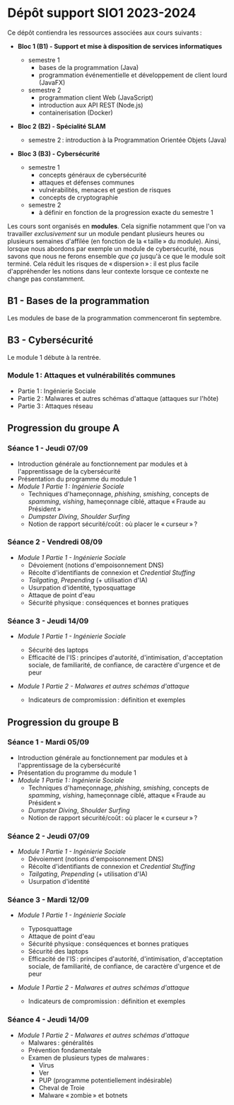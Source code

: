 # Dépôt support SIO1 2023-2024

Ce dépôt contiendra les ressources associées aux cours suivants :

- **Bloc 1 (B1) - Support et mise à disposition de services informatiques**
  - semestre 1
    - bases de la programmation (Java)
    - programmation événementielle et développement de client lourd (JavaFX)
  - semestre 2
    - programmation client Web (JavaScript)
    - introduction aux API REST (Node.js)
    - containerisation (Docker)

- **Bloc 2 (B2) - Spécialité SLAM**
  - semestre 2 : introduction à la Programmation Orientée Objets (Java)

- **Bloc 3 (B3) - Cybersécurité**
  - semestre 1
    - concepts généraux de cybersécurité
    - attaques et défenses communes
    - vulnérabilités, menaces et gestion de risques
    - concepts de cryptographie
  - semestre 2
    - à définir en fonction de la progression exacte du semestre 1

Les cours sont organisés en **modules**. Cela signifie notamment que l'on va travailler *exclusivement* sur un module pendant plusieurs heures ou plusieurs semaines d'affilée (en fonction de la « taille » du module). Ainsi, lorsque nous abordons par exemple un module de cybersécurité, nous savons que nous ne ferons ensemble *que ça* jusqu'à ce que le module soit terminé. Cela réduit les risques de « dispersion » : il est plus facile d'appréhender les notions dans leur contexte lorsque ce contexte ne change pas constamment.

## B1 - Bases de la programmation

Les modules de base de la programmation commenceront fin septembre.

## B3 - Cybersécurité

Le module 1 débute à la rentrée.

### Module 1 : Attaques et vulnérabilités communes

- Partie 1 : Ingénierie Sociale
- Partie 2 : Malwares et autres schémas d'attaque (attaques sur l'hôte)
- Partie 3 : Attaques réseau

## Progression du groupe A

### Séance 1 - Jeudi 07/09

- Introduction générale au fonctionnement par modules et à l'apprentissage de la cybersécurité
- Présentation du programme du module 1
- *Module 1 Partie 1 : Ingénierie Sociale*
  - Techniques d'hameçonnage, _phishing_, _smishing_, concepts de _spamming_, _vishing_, hameçonnage ciblé, attaque « Fraude au Président »
  - _Dumpster Diving_, _Shoulder Surfing_
  - Notion de rapport sécurité/coût : où placer le « curseur » ?

### Séance 2 - Vendredi 08/09

- *Module 1 Partie 1 - Ingénierie Sociale*
  - Dévoiement (notions d'empoisonnement DNS)
  - Récolte d'identifiants de connexion et _Credential Stuffing_
  - _Tailgating_, _Prepending_ (+ utilisation d'IA)
  - Usurpation d'identité, typosquattage
  - Attaque de point d'eau
  - Sécurité physique : conséquences et bonnes pratiques

### Séance 3 - Jeudi 14/09

- *Module 1 Partie 1 - Ingénierie Sociale*
  - Sécurité des laptops
  - Efficacité de l'IS : principes d'autorité, d'intimisation, d'acceptation sociale, de familiarité, de confiance, de caractère d'urgence et de peur

- *Module 1 Partie 2 - Malwares et autres schémas d'attaque*
  - Indicateurs de compromission : définition et exemples

## Progression du groupe B

### Séance 1 - Mardi 05/09

- Introduction générale au fonctionnement par modules et à l'apprentissage de la cybersécurité
- Présentation du programme du module 1
- *Module 1 Partie 1 : Ingénierie Sociale*
  - Techniques d'hameçonnage, _phishing_, _smishing_, concepts de _spamming_, _vishing_, hameçonnage ciblé, attaque « Fraude au Président »
  - _Dumpster Diving_, _Shoulder Surfing_
  - Notion de rapport sécurité/coût : où placer le « curseur » ?

### Séance 2 -  Jeudi 07/09

- *Module 1 Partie 1 - Ingénierie Sociale*
  - Dévoiement (notions d'empoisonnement DNS)
  - Récolte d'identifiants de connexion et _Credential Stuffing_
  - _Tailgating_, _Prepending_ (+ utilisation d'IA)
  - Usurpation d'identité

### Séance 3 - Mardi 12/09

- *Module 1 Partie 1 - Ingénierie Sociale*
  - Typosquattage
  - Attaque de point d'eau
  - Sécurité physique : conséquences et bonnes pratiques
  - Sécurité des laptops
  - Efficacité de l'IS : principes d'autorité, d'intimisation, d'acceptation sociale, de familiarité, de confiance, de caractère d'urgence et de peur

- *Module 1 Partie 2 - Malwares et autres schémas d'attaque*
  - Indicateurs de compromission : définition et exemples

### Séance 4 - Jeudi 14/09

- *Module 1 Partie 2 - Malwares et autres schémas d'attaque*
  - Malwares : généralités
  - Prévention fondamentale
  - Examen de plusieurs types de malwares :
    - Virus
    - Ver
    - PUP (programme potentiellement indésirable)
    - Cheval de Troie
    - Malware « zombie » et botnets
